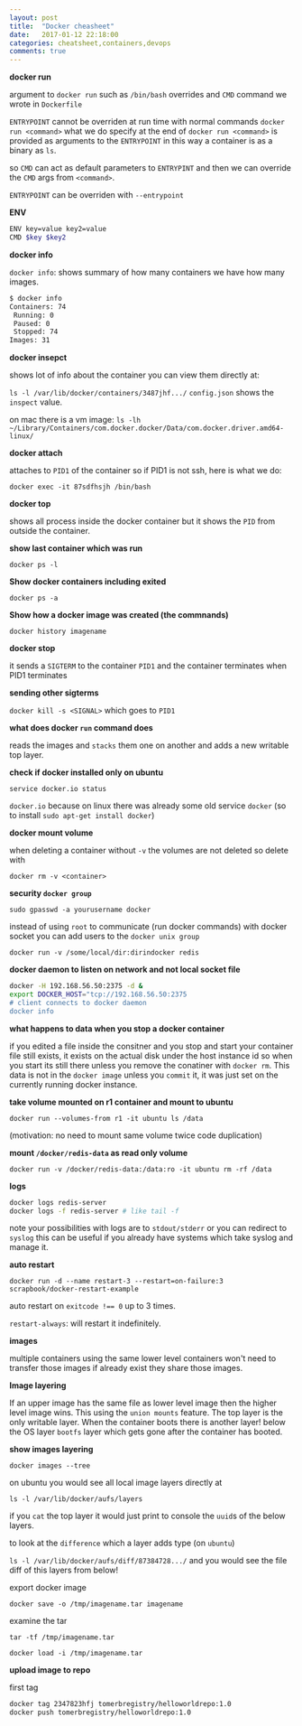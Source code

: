 ```yaml
---
layout: post
title:  "Docker cheasheet"
date:   2017-01-12 22:18:00
categories: cheatsheet,containers,devops
comments: true
---
```

**docker run**

argument to `docker run` such as `/bin/bash` overrides and `CMD` command we wrote in `Dockerfile`

`ENTRYPOINT` cannot be overriden at run time with normal commands `docker run <command>` what we do specify at the end of `docker run <command>` is provided as arguments to the `ENTRYPOINT` in this way a container is as a binary as `ls`.

so `CMD` can act as default parameters to `ENTRYPINT` and then we can override the `CMD` args from `<command>`.

`ENTRYPOINT` can be overriden with `--entrypoint`

**ENV**

```bash
ENV key=value key2=value
CMD $key $key2
```

**docker info**

`docker info`: shows summary of how many containers we have how many images.

```bash
$ docker info
Containers: 74
 Running: 0
 Paused: 0
 Stopped: 74
Images: 31
```

**docker insepct**

shows lot of info about the container you can view them directly at:

`ls -l /var/lib/docker/containers/3487jhf.../` `config.json` shows the `inspect` value.

on mac there is a vm image: `ls -lh ~/Library/Containers/com.docker.docker/Data/com.docker.driver.amd64-linux/`

**docker attach**

attaches to `PID1` of the container so if PID1 is not ssh, here is what we do:

`docker exec -it 87sdfhsjh /bin/bash`

**docker top**

shows all process inside the docker container but it shows the `PID` from outside the container.

**show last container which was run**

`docker ps -l`

**Show docker containers including exited**

`docker ps -a`

**Show how a docker image was created (the commnands)** 

`docker history imagename`

**docker stop**

it sends a `SIGTERM` to the container `PID1` and the container terminates when PID1 terminates
 
**sending other sigterms**

`docker kill -s <SIGNAL>` which goes to `PID1`

**what does docker `run` command does**

reads the images and `stacks` them one on another and adds a new writable top layer.

**check if docker installed only on ubuntu**

`service docker.io status`

`docker.io` because on linux there was already some old service `docker` (so to install `sudo apt-get install docker`)

**docker mount volume**

when deleting a container without `-v` the volumes are not deleted so delete with

`docker rm -v <container>`

**security `docker group`**




`sudo gpasswd -a yourusername docker`

instead of using `root` to communicate (run docker commands) with docker socket you can add users to the `docker unix group`

`docker run -v /some/local/dir:dirindocker redis`

**docker daemon to listen on network and not local socket file**

```bash
docker -H 192.168.56.50:2375 -d &
export DOCKER_HOST="tcp://192.168.56.50:2375
# client connects to docker daemon
docker info
```

**what happens to data when you stop a docker container**

if you edited a file inside the consitner and you stop and start your container file still exists, it exists on the actual disk under the host instance id so when you start its still there unless you remove the conatiner with `docker rm`.  This data is not in the `docker image` unless you `commit` it, it was just set on the currently running docker instance.

**take volume mounted on r1 container and mount to ubuntu**

`docker run --volumes-from r1 -it ubuntu ls /data`

(motivation: no need to mount same volume twice code duplication)

**mount `/docker/redis-data` as read only volume**

`docker run -v /docker/redis-data:/data:ro -it ubuntu rm -rf /data`

**logs**

```bash
docker logs redis-server
docker logs -f redis-server # like tail -f
```

note your possibilities with logs are to `stdout/stderr` or you can redirect to `syslog` this can be useful if you already have systems which take syslog and manage it.

**auto restart**

`docker run -d --name restart-3 --restart=on-failure:3 scrapbook/docker-restart-example`

auto restart on `exitcode !== 0` up to 3 times.

`restart-always`: will restart it indefinitely. 

**images**

multiple containers using the same lower level containers won't need to transfer those images if already exist they share those images.

**Image layering**

If an upper image has the same file as lower level image then the higher level image wins.  This using the `union mounts` feature.
The top layer is the only writable layer.  When the container boots there is another layer! below the OS layer `bootfs` layer which gets gone after the container has booted.


**show images layering**



`docker images --tree`

on ubuntu you would see all local image layers directly at

`ls -l /var/lib/docker/aufs/layers`

if you `cat` the top layer it would just print to console the `uuid`s of the below layers.

to look at the `difference` which a layer adds type (on `ubuntu`)

`ls -l /var/lib/docker/aufs/diff/87384728.../` and you would see the file diff of this layers from below!

export docker image

`docker save -o /tmp/imagename.tar imagename`

examine the tar

`tar -tf /tmp/imagename.tar`

`docker load -i /tmp/imagename.tar`


**upload image to repo**

first tag

```bash
docker tag 2347823hfj tomerbregistry/helloworldrepo:1.0
docker push tomerbregistry/helloworldrepo:1.0
```
